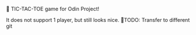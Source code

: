 🔱 TIC-TAC-TOE game for Odin Project!

It does not support 1 player, but still looks nice.
🔴TODO: Transfer to different git 
